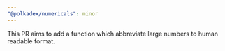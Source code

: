 ```yaml
---
"@polkadex/numericals": minor
---
```


This PR aims to add a function which abbreviate large numbers to human readable format.
